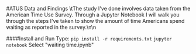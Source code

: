 #ATUS Data and Findings
\tThe study I've done involves data taken from the American Time Use Survey. Through a Jupyter Notebook I will walk you through the steps I've taken to show the amount of time Americans spend waiting as reported in the survey.\n\n

####Install and Run
Type:
```pip install -r requirements.txt```
```jupyter notebook```
Select "waiting time.ipynb"
